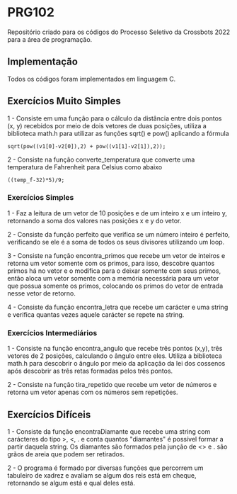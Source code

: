 # PRG102

Repositório criado para os códigos do Processo Seletivo da Crossbots 2022 para a área de programação. 

## Implementação

Todos os códigos foram implementados em linguagem C. 

## Exercícios Muito Simples

1 - Consiste em uma função para o cálculo da distância entre dois pontos (x, y) recebidos por meio de dois vetores de duas posições, utiliza a biblioteca math.h para utilizar as funções sqrt() e pow() aplicando a fórmula 
```
sqrt(pow((v1[0]-v2[0]),2) + pow((v1[1]-v2[1]),2));
```

2 - Consiste na função converte_temperatura que converte uma temperatura de Fahrenheit para Celsius como abaixo
```
((temp_f-32)*5)/9;
```

### Exercícios Simples

1 - Faz a leitura de um vetor de 10 posições e de um inteiro x e um inteiro y, retornando a soma dos valores nas posições x e y do vetor.

2 - Consiste da função perfeito que verifica se um número inteiro é perfeito, verificando se ele é a soma de todos os seus divisores utilizando um loop.

3 - Consiste na função encontra_primos que recebe um vetor de inteiros e retorna um vetor somente com os primos, para isso, descobre quantos primos há no vetor e o modifica para o deixar somente com seus primos, então aloca um vetor somente com a memória necessária para um vetor que possua somente os primos, colocando os primos do vetor de entrada nesse vetor de retorno.

4 - Consiste da função encontra_letra que recebe um carácter e uma string e verifica quantas vezes aquele carácter se repete na string.

### Exercícios Intermediários

1 - Consiste na função encontra_angulo que recebe três pontos (x,y), três vetores de 2 posições, calculando o ângulo entre eles. Utiliza a biblioteca math.h para descobrir o ângulo por meio da aplicação da lei dos cossenos após descobrir as três retas formadas pelos três pontos.

2 - Consiste na função tira_repetido que recebe um vetor de números e retorna um vetor apenas com os números sem repetições.

## Exercícios Difíceis

1 - Consiste da função encontraDiamante que recebe uma string com carácteres do tipo >, <, . e conta quantos "diamantes" é possível formar a partir daquela string. Os diamantes são formados pela junção de <> e . são grãos de areia que podem ser retirados. 

2 - O programa é formado por diversas funções que percorrem um tabuleiro de xadrez e avaliam se algum dos reis está em cheque, retornando se algum está e qual deles está.
